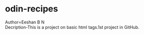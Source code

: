 # odin-recipes
Author=Eeshan B N<br>
Decription-This is a project on basic html tags.1st project in GitHub.<br>
